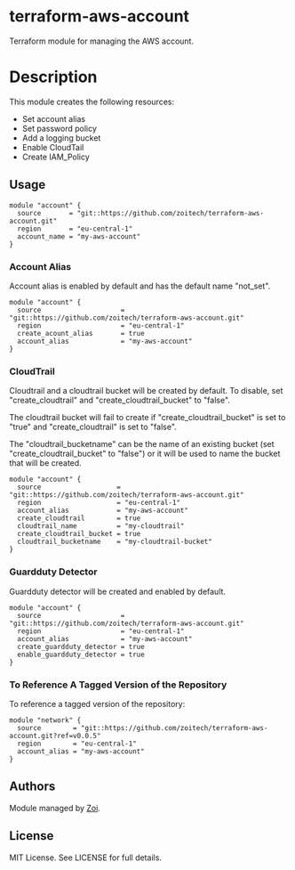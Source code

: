 # terraform-aws-account

Terraform module for managing the AWS account.

# Description

This module creates the following resources:

* Set account alias
* Set password policy
* Add a logging bucket
* Enable CloudTail
* Create IAM_Policy

## Usage

```hcl
module "account" {
  source       = "git::https://github.com/zoitech/terraform-aws-account.git"
  region       = "eu-central-1"
  account_name = "my-aws-account"
}
```

### Account Alias

Account alias is enabled by default and has the default name "not_set".

```hcl
module "account" {
  source                    = "git::https://github.com/zoitech/terraform-aws-account.git"
  region                    = "eu-central-1"
  create_acount_alias       = true
  account_alias             = "my-aws-account"
}
```

### CloudTrail

Cloudtrail and a cloudtrail bucket will be created by default. To disable, set "create_cloudtrail" and "create_cloudtrail_bucket" to "false".

The cloudtrail bucket will fail to create if "create_cloudtrail_bucket" is set to "true" and "create_cloudtrail" is set to "false".

The "cloudtrail_bucketname" can be the name of an existing bucket (set "create_cloudtrail_bucket" to "false") or it will be used to name the bucket that will be created.

```hcl
module "account" {
  source                   = "git::https://github.com/zoitech/terraform-aws-account.git"
  region                   = "eu-central-1"
  account_alias            = "my-aws-account"
  create_cloudtrail        = true
  cloudtrail_name          = "my-cloudtrail"
  create_cloudtrail_bucket = true
  cloudtrail_bucketname    = "my-cloudtrail-bucket"
}
```

### Guardduty Detector

Guardduty detector will be created and enabled by default.

```hcl
module "account" {
  source                    = "git::https://github.com/zoitech/terraform-aws-account.git"
  region                    = "eu-central-1"
  account_alias             = "my-aws-account"
  create_guardduty_detector = true
  enable_guardduty_detector = true
}
```

### To Reference A Tagged Version of the Repository

To reference a tagged version of the repository:

```hcl
module "network" {
  source        = "git::https://github.com/zoitech/terraform-aws-account.git?ref=v0.0.5"
  region        = "eu-central-1"
  account_alias = "my-aws-account"
}
```

## Authors
Module managed by [Zoi](https://github.com/zoitech).

## License
MIT License. See LICENSE for full details.
